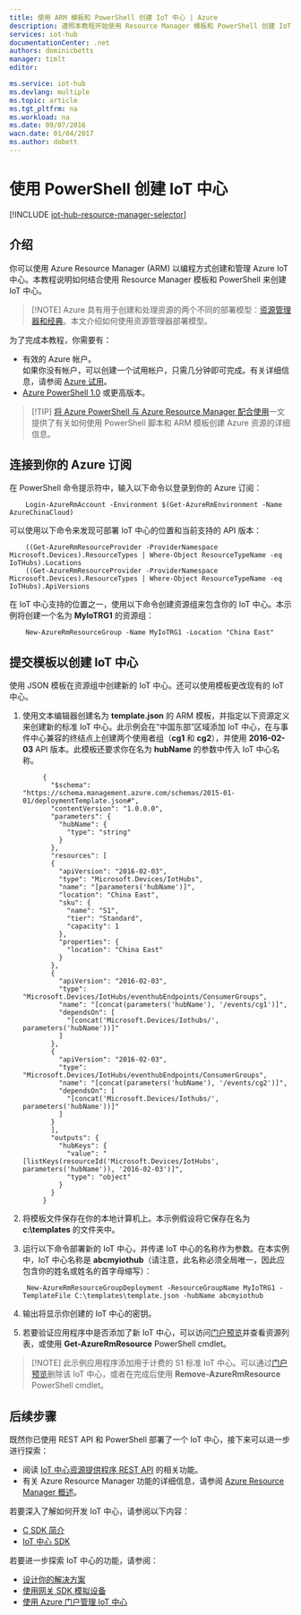 ```yaml
---
title: 使用 ARM 模板和 PowerShell 创建 IoT 中心 | Azure
description: 遵照本教程开始使用 Resource Manager 模板和 PowerShell 创建 IoT 中心。
services: iot-hub
documentationCenter: .net
authors: dominicbetts
manager: timlt
editor: 

ms.service: iot-hub
ms.devlang: multiple
ms.topic: article
ms.tgt_pltfrm: na
ms.workload: na
ms.date: 09/07/2016
wacn.date: 01/04/2017
ms.author: dobett
---
```


# 使用 PowerShell 创建 IoT 中心

[!INCLUDE [iot-hub-resource-manager-selector](../../includes/iot-hub-resource-manager-selector.md)]

## 介绍

你可以使用 Azure Resource Manager (ARM) 以编程方式创建和管理 Azure IoT 中心。本教程说明如何结合使用 Resource Manager 模板和 PowerShell 来创建 IoT 中心。

> [!NOTE] Azure 具有用于创建和处理资源的两个不同的部署模型：[资源管理器和经典](../azure-resource-manager/resource-manager-deployment-model.md)。本文介绍如何使用资源管理器部署模型。

为了完成本教程，你需要有：

- 有效的 Azure 帐户。<br/>如果你没有帐户，可以创建一个试用帐户，只需几分钟即可完成。有关详细信息，请参阅 [Azure 试用][lnk-free-trial]。
- [Azure PowerShell 1.0][lnk-powershell-install] 或更高版本。

> [!TIP] [将 Azure PowerShell 与 Azure Resource Manager 配合使用][lnk-powershell-arm]一文提供了有关如何使用 PowerShell 脚本和 ARM 模板创建 Azure 资源的详细信息。

## 连接到你的 Azure 订阅

在 PowerShell 命令提示符中，输入以下命令以登录到你的 Azure 订阅：

		Login-AzureRmAccount -Environment $(Get-AzureRmEnvironment -Name AzureChinaCloud)

可以使用以下命令来发现可部署 IoT 中心的位置和当前支持的 API 版本：

		((Get-AzureRmResourceProvider -ProviderNamespace Microsoft.Devices).ResourceTypes | Where-Object ResourceTypeName -eq IoTHubs).Locations
		((Get-AzureRmResourceProvider -ProviderNamespace Microsoft.Devices).ResourceTypes | Where-Object ResourceTypeName -eq IoTHubs).ApiVersions

在 IoT 中心支持的位置之一，使用以下命令创建资源组来包含你的 IoT 中心。本示例将创建一个名为 **MyIoTRG1** 的资源组：

		New-AzureRmResourceGroup -Name MyIoTRG1 -Location "China East"

## 提交模板以创建 IoT 中心

使用 JSON 模板在资源组中创建新的 IoT 中心。还可以使用模板更改现有的 IoT 中心。

1. 使用文本编辑器创建名为 **template.json** 的 ARM 模板，并指定以下资源定义来创建新的标准 IoT 中心。此示例会在“中国东部”区域添加 IoT 中心，在与事件中心兼容的终结点上创建两个使用者组（**cg1** 和 **cg2**），并使用 **2016-02-03** API 版本。此模板还要求你在名为 **hubName** 的参数中传入 IoT 中心名称。

		    {
		      "$schema": "https://schema.management.azure.com/schemas/2015-01-01/deploymentTemplate.json#",
		      "contentVersion": "1.0.0.0",
		      "parameters": {
		        "hubName": {
		          "type": "string"
		        }
		      },
		      "resources": [
		      {
		        "apiVersion": "2016-02-03",
		        "type": "Microsoft.Devices/IotHubs",
		        "name": "[parameters('hubName')]",
		        "location": "China East",
		        "sku": {
		          "name": "S1",
		          "tier": "Standard",
		          "capacity": 1
		        },
		        "properties": {
		          "location": "China East"
		        }
		      },
		      {
		        "apiVersion": "2016-02-03",
		        "type": "Microsoft.Devices/IotHubs/eventhubEndpoints/ConsumerGroups",
		        "name": "[concat(parameters('hubName'), '/events/cg1')]",
		        "dependsOn": [
		          "[concat('Microsoft.Devices/Iothubs/', parameters('hubName'))]"
		        ]
		      },
		      {
		        "apiVersion": "2016-02-03",
		        "type": "Microsoft.Devices/IotHubs/eventhubEndpoints/ConsumerGroups",
		        "name": "[concat(parameters('hubName'), '/events/cg2')]",
		        "dependsOn": [
		          "[concat('Microsoft.Devices/Iothubs/', parameters('hubName'))]"
		        ]
		      }
		      ],
		      "outputs": {
		        "hubKeys": {
		          "value": "[listKeys(resourceId('Microsoft.Devices/IotHubs', parameters('hubName')), '2016-02-03')]",
		          "type": "object"
		        }
		      }
		    }
    
2. 将模板文件保存在你的本地计算机上。本示例假设将它保存在名为 **c:\\templates** 的文件夹中。

3. 运行以下命令部署新的 IoT 中心，并传递 IoT 中心的名称作为参数。在本实例中，IoT 中心名称是 **abcmyiothub**（请注意，此名称必须全局唯一，因此应包含你的姓名或姓名的首字母缩写）：

		New-AzureRmResourceGroupDeployment -ResourceGroupName MyIoTRG1 -TemplateFile C:\templates\template.json -hubName abcmyiothub
    
4. 输出将显示你创建的 IoT 中心的密钥。
5. 若要验证应用程序中是否添加了新 IoT 中心，可以访问[门户预览][lnk-azure-portal]并查看资源列表，或使用 **Get-AzureRmResource** PowerShell cmdlet。

> [!NOTE] 此示例应用程序添加用于计费的 S1 标准 IoT 中心。可以通过[门户预览][lnk-azure-portal]删除该 IoT 中心，或者在完成后使用 **Remove-AzureRmResource** PowerShell cmdlet。

## 后续步骤

既然你已使用 REST API 和 PowerShell 部署了一个 IoT 中心，接下来可以进一步进行探索：

- 阅读 [IoT 中心资源提供程序 REST API][lnk-rest-api] 的相关功能。
- 有关 Azure Resource Manager 功能的详细信息，请参阅 [Azure Resource Manager 概述][lnk-azure-rm-overview]。

若要深入了解如何开发 IoT 中心，请参阅以下内容：

- [C SDK 简介][lnk-c-sdk]
- [IoT 中心 SDK][lnk-sdks]

若要进一步探索 IoT 中心的功能，请参阅：

- [设计你的解决方案][lnk-design]
- [使用网关 SDK 模拟设备][lnk-gateway]
- [使用 Azure 门户管理 IoT 中心][lnk-portal]

<!-- Links -->

[lnk-free-trial]: https://www.azure.cn/pricing/1rmb-trial/
[lnk-azure-portal]: https://portal.azure.cn/
[lnk-powershell-install]: ../powershell-install-configure.md
[lnk-rest-api]: https://msdn.microsoft.com/zh-cn/library/mt589014.aspx
[lnk-azure-rm-overview]: ../azure-resource-manager/resource-group-overview.md
[lnk-powershell-arm]: ../azure-resource-manager/powershell-azure-resource-manager.md

[lnk-c-sdk]: ./iot-hub-device-sdk-c-intro.md
[lnk-sdks]: ./iot-hub-devguide-sdks.md

[lnk-design]: ./iot-hub-guidance.md
[lnk-gateway]: ./iot-hub-linux-gateway-sdk-simulated-device.md
[lnk-portal]: ./iot-hub-manage-through-portal.md

<!---HONumber=Mooncake_Quality_Review_1230_2016-->